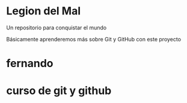# Legion del Mal
Un repositorio para conquistar el mundo

Básicamente aprenderemos más sobre Git y GitHub con este proyecto

# fernando

# curso de git y github